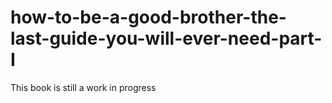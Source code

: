 # how-to-be-a-good-brother-the-last-guide-you-will-ever-need-part-I
This book is still a work in progress
